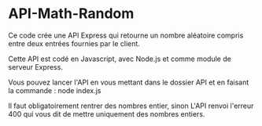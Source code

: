 # API-Math-Random

Ce code crée une API Express qui retourne un nombre aléatoire compris entre deux entrées fournies par le client.

Cette API est codé en Javascript, avec Node.js et comme module de serveur Express. 

Vous pouvez lancer l'API en vous mettant dans le dossier API et en faisant la commande : node index.js

Il faut obligatoirement rentrer des nombres entier, sinon L'API renvoi l'erreur 400 qui vous dit de mettre uniquement des nombres entiers.

